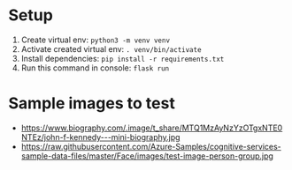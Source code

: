 # Setup
1. Create virtual env: `python3 -m venv venv`
2. Activate created virtual env: `. venv/bin/activate`
3. Install dependencies: `pip install -r requirements.txt`
4. Run this command in console: `flask run`

# Sample images to test
- https://www.biography.com/.image/t_share/MTQ1MzAyNzYzOTgxNTE0NTEz/john-f-kennedy---mini-biography.jpg
- https://raw.githubusercontent.com/Azure-Samples/cognitive-services-sample-data-files/master/Face/images/test-image-person-group.jpg
